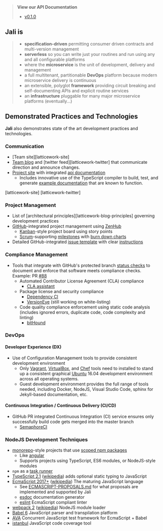 <!-- markdownlint-disable first-header-h1 first-line-h1 -->
<!-- cSpell:ignore cirkel -->

<!-- markdownlint-disable ul-style no-inline-html -->

> **View our API Documentation**<br>
> - [v0.1.0][jali-site-api]

<!-- markdownlint-enable ul-style no-inline-html -->


## **Jali** is

> - **specification-driven** permitting consumer driven contracts and
>   multi-version management
> - **serverless** so you can write just your routines and run using any
>   and all configurable platforms
> - where the **microservice** is the unit of development, delivery and
>   management
> - a full multitenant, partitionable **DevOps** platform because modern
>   microservice delivery is continuous
> - an extensible, polyglot **framework** providing circuit breaking and
>   self-documenting APIs and explicit routine services
> - an **infrastructure** pluggable for many major microservice platforms
>   (eventually...)

## Demonstrated Practices and Technologies

**Jali** also demonstrates state of the art development practices and
technologies.

### Communication

- [Team site][latticework-site]
- [Team blog][latticework-blog] and [twitter feed][latticework-twitter]
  that communicate direction and announce changes.
- [Project site][jali-site] with integrated [api documentation][jali-site-api]
  - Includes innovative use of the TypeScript compiler to build, test,
    and generate [example documentation][jali-site-api-example] that are
    known to function.

[jali-site]: /
[jali-site-api]: ./reference/0.1.0/manual/index.html
[jali-site-api-example]: http://jali-ms.io/reference/0.1.0/manual/example.html
[latticework-blog]: 
[latticework-blog-principles]
[latticework-site]
[latticework-twitter]

### Project Management

- List of [architectural principles][latticework-blog-principles]
  governing development practices
- [GitHub][github-wiki]-integrated project management using [ZenHub][zen-hub]
  - [Kanban][kanban-wiki]-style project board using story points
  - [Scrum][scrum-wiki]-supporting [milestones][jali-repo-milestones]
    with [burn down charts][burn-down-charts]
- Detailed GitHub-integrated [issue template][jali-repo-issue-template]
  with clear [instructions][jali-repo-issue-instructions]

### Compliance Management

- Tools that integrate with GitHub's protected branch
  [status checks][github-status-check] to document and enforce that
  software meets compliance checks. Example: PR [#88][status-check-example]
  - Automated Contributor License Agreement (CLA) compliance
    - [CLA assistant][cla-assistant-example]
  - Package license and security compliance
    - [Dependency CI][dependency-ci-example]
    - [VersionEye][version-eye-example] (still working on white-listing)
  - Code quality compliance enforcement using static code analysis
    (includes ignored errors, duplicate code, code complexity and linting)
    - [bitHound][bit-hound-example]

### DevOps

#### Developer Experience (DX)

- Use of Configuration Management tools to provide consistent
  development environment
  - Only [Vagrant][vagrant], [VirtualBox][virtual-box], and [Chef][chef]
    tools need to installed to stand up a consistent graphical [Ubuntu][ubuntu-wiki]
    16.04 development environment across all operating systems.
  - Guest development environment provides the full range of tools
    needed, including Docker, NodeJS, Visual Studio Code, sphinx for
    Jekyll-based documentation, etc.

#### Continuous Integration / Continuous Delivery (CI/CD)

- GitHub PR integrated Continuous Integration (CI) service ensures only
  successfully build code gets merged into the master branch
  - [SemaphoreCI][semaphore-ci-example]

### NodeJS Development Techniques

- [monorepo][monorepo-turf]-style projects that use
  [scoped npm packages][jali-npm-user]
  - Like [angular][angular-npm-org]
  - Supports projects using TypeScript, ES6 modules, or NodeJS-style modules
- `npm` as a [task runner][npm-build]
- [TypeScript 2.1][typescript] ([wikipedia][typescript-wiki]) adds
  optional static typing to JavaScript
- [EcmaScript 2017+][ecmascript] ([wikipedia][ecmascript-wiki]) The maturing
  JavaScript language
  - See [ECMASCRIPT-PROPOSALS.md][jali-repo-proposals] for what
    proposals are implemented and supported by Jali
  - [esdoc][esdoc] documentation generator
  - [eslint] EcmaScript compliant linter
- [webpack 2][webpack] ([wikipedia][webpack-wiki]) NodeJS module loader
- [Babel 6][babel] JavaScript parser and transpilation platform
- [AVA][ava] Concurrent JavaScript test framework for EcmaScript + Babel
- [istanbul][istanbul] JavaScript code coverage tool

[ava]: https://github.com/avajs/ava
[angular-npm-org]: https://www.npmjs.com/~angular
[babel]:https://babeljs.io/
[bit-hound-example]: https://www.bithound.io/github/latticework/jali/6be101682f84865e291f948447b2a4a93bd768f8/files
[burn-down-charts]: https://www.zenhub.com/blog/burndown-charts-in-github/
[chef]: https://github.com/latticework/jali/blob/master/%5Bwiki%5D%5BChefWiki%5D
[cla-assistant-example]: https://cla-assistant.io/latticework/jali?pullRequest=88
[dependency-ci-example]: https://dependencyci.com/github/latticework/jali/builds/141
[ecmascript]: https://github.com/tc39/proposals
[ecmascript-wiki]: https://en.wikipedia.org/wiki/ECMAScript
[esdoc]: https://github.com/latticework/jali/blob/master/integrated%20by%20Jali
[eslint]: http://eslint.org/
[github-status-check]: https://help.github.com/articles/enabling-required-status-checks/
[github-wiki]: https://en.wikipedia.org/wiki/GitHub
[istanbul]: https://github.com/gotwarlost/istanbul
[jali-npm-user]: https://www.npmjs.com/~jali-ms
[jali-repo-board]: https://github.com/latticework/jali#boards
[jali-repo-milestones]: https://github.com/latticework/jali/milestones
[jali-repo-proposals]: https://github.com/latticework/jali/blob/master/ecmascript-proposals.md
[jali-repo-issue-instructions]: https://github.com/latticework/jali/blob/master/ISSUE-TEMPLATE-INSTRUCTIONS.md
[jali-repo-issue-template]: https://github.com/latticework/jali/blob/master/.github/ISSUE_TEMPLATE.md
[kanban-wiki]: https://en.wikipedia.org/wiki/Kanban
[monorepo-turf]: http://www.macwright.org/2016/07/08/lerna-npm-organizations-new-wave-modularity.html
[npm-build]: https://www.keithcirkel.co.uk/how-to-use-npm-as-a-build-tool/
[scrum-wiki]: https://en.wikipedia.org/wiki/Scrum_(software_development)
[semaphore-ci-example]: https://semaphoreci.com/latticework/jali/branches/master/builds/3
[status-check-example]: https://github.com/latticework/jali/pull/88#event-923613864
[typescript]: https://blogs.msdn.microsoft.com/typescript/2016/07/11/announcing-typescript-2-0-beta/
[typescript-wiki]: https://en.wikipedia.org/wiki/TypeScript
[ubuntu-wiki]: https://en.wikipedia.org/wiki/Ubuntu
[vagrant]: https://github.com/latticework/jali/blob/master/%5Bwiki%5D%5BVagrantWiki%5D
[version-eye-example]: https://www.versioneye.com/pullrequests/587be84e2ef9ab000e000a39
[virtual-box]: https://github.com/latticework/jali/blob/master/%5Bwiki%5D%5BVirtualBoxWiki%5D
[webpack]: https://gist.github.com/sokra/27b24881210b56bbaff7
[webpack-wiki]: https://en.wikipedia.org/wiki/Webpack
[zen-hub]: https://www.zenhub.com/
